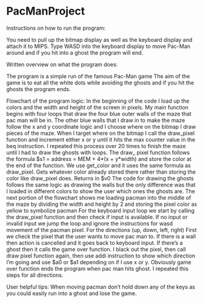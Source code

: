 # PacManProject
Instructions on how to run the program:

You need to pull up the bitmap display as well as the keyboard display and attach it to MIPS.
Type WASD into the keyboard display to move Pac-Man around and if you hit into a ghost the program will end.

Written overview on what the program does:

The program is a simple run of the famous Pac-Man game
The aim of the game is to eat all the white dots while avoiding the ghosts and if you hit the ghosts the program ends.

Flowchart of the program logic:
In the beginning of the code I load up the colors and the width and height of the screen in pixels.
My main function begins with four loops that draw the four blue outer walls of the maze that pac man will be in.
The other blue walls that I draw in to make the maze follow the x and y coordinate logic and I choose where on the bitmap I draw pieces of the maze. 
When I target where on the bitmap I call the draw_pixel function and increment either x or y until it hits the max counter value in the beq instruction.
I repeated this process over 20 times to finish the maze until I had to draw the ghosts with loops.
The draw_ pixel  function follows the formula $s1 = address = MEM + 4*(x + y*width) and store the color at the end of the function.
We use get_color and it uses the same formula as draw_pixel. Gets whatever color already stored there rather than storing the color like draw_pixel does. Returns in $v0
The code for drawing the ghosts follows the same logic as drawing the walls but the only difference was that I loaded in different colors to show the user which ones the ghosts are.
The next portion of the flowchart shows me loading pacman into the middle of the maze by dividing the width and height by 2 and storing the pixel color as yellow to symbolize pacman
For the keyboard input loop we start by calling the draw_pixel function and then check if input is available. If no input or invalid input we jump the loop and ignore the instructions for wasd movement of the pacman pixel.
For the directions (up, down, left, right) First we check the pixel that the user wants to move pac man to. If there is a wall then action is cancelled and it goes back to keyboard input. If there’s a ghost then it calls the game over function. I black out the pixel, then call draw pixel function again, then use addi instruction to show which direction I’m going and use $a0 or $a1 depending on if I use x or y. 
Obviously game over function ends the program when pac man hits ghost.
I repeated this steps for all directions.

User helpful tips:
When moving pacman don’t hold down any of the keys as you could easily run into a ghost and lose the game.

